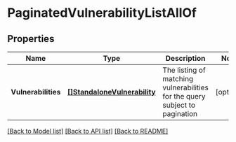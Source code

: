 # PaginatedVulnerabilityListAllOf

## Properties

Name | Type | Description | Notes
------------ | ------------- | ------------- | -------------
**Vulnerabilities** | [**[]StandaloneVulnerability**](StandaloneVulnerability.md) | The listing of matching vulnerabilities for the query subject to pagination | [optional] 

[[Back to Model list]](../README.md#documentation-for-models) [[Back to API list]](../README.md#documentation-for-api-endpoints) [[Back to README]](../README.md)


